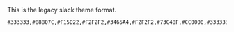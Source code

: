 This is the legacy slack theme format.

```
#333333,#88807C,#F15D22,#F2F2F2,#3465A4,#F2F2F2,#73C48F,#CC0000,#333333,#F2F2F2
```
